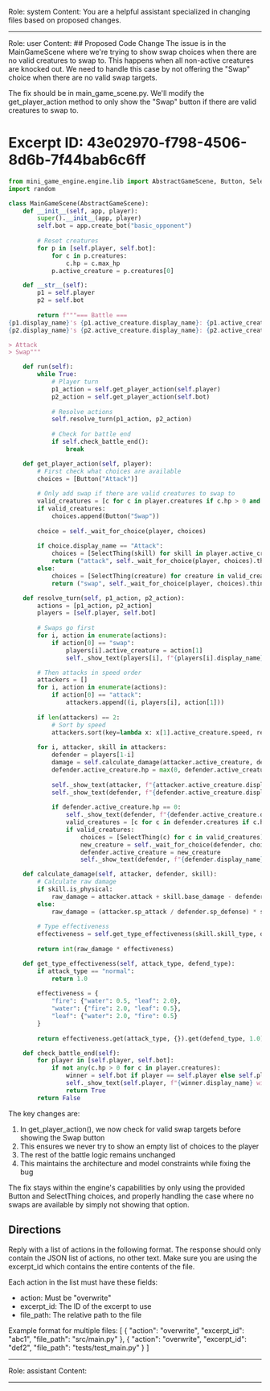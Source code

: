 Role: system
Content: You are a helpful assistant specialized in changing files based on proposed changes.
__________________
Role: user
Content: ## Proposed Code Change
The issue is in the MainGameScene where we're trying to show swap choices when there are no valid creatures to swap to. This happens when all non-active creatures are knocked out. We need to handle this case by not offering the "Swap" choice when there are no valid swap targets.

The fix should be in main_game_scene.py. We'll modify the get_player_action method to only show the "Swap" button if there are valid creatures to swap to.

# Excerpt ID: 43e02970-f798-4506-8d6b-7f44bab6c6ff
```python main_game/scenes/main_game_scene.py
from mini_game_engine.engine.lib import AbstractGameScene, Button, SelectThing
import random

class MainGameScene(AbstractGameScene):
    def __init__(self, app, player):
        super().__init__(app, player)
        self.bot = app.create_bot("basic_opponent")
        
        # Reset creatures
        for p in [self.player, self.bot]:
            for c in p.creatures:
                c.hp = c.max_hp
            p.active_creature = p.creatures[0]

    def __str__(self):
        p1 = self.player
        p2 = self.bot
        
        return f"""=== Battle ===
{p1.display_name}'s {p1.active_creature.display_name}: {p1.active_creature.hp}/{p1.active_creature.max_hp} HP
{p2.display_name}'s {p2.active_creature.display_name}: {p2.active_creature.hp}/{p2.active_creature.max_hp} HP

> Attack
> Swap"""

    def run(self):
        while True:
            # Player turn
            p1_action = self.get_player_action(self.player)
            p2_action = self.get_player_action(self.bot)
            
            # Resolve actions
            self.resolve_turn(p1_action, p2_action)
            
            # Check for battle end
            if self.check_battle_end():
                break

    def get_player_action(self, player):
        # First check what choices are available
        choices = [Button("Attack")]
        
        # Only add swap if there are valid creatures to swap to
        valid_creatures = [c for c in player.creatures if c.hp > 0 and c != player.active_creature]
        if valid_creatures:
            choices.append(Button("Swap"))
            
        choice = self._wait_for_choice(player, choices)
        
        if choice.display_name == "Attack":
            choices = [SelectThing(skill) for skill in player.active_creature.skills]
            return ("attack", self._wait_for_choice(player, choices).thing)
        else:
            choices = [SelectThing(creature) for creature in valid_creatures]
            return ("swap", self._wait_for_choice(player, choices).thing)

    def resolve_turn(self, p1_action, p2_action):
        actions = [p1_action, p2_action]
        players = [self.player, self.bot]
        
        # Swaps go first
        for i, action in enumerate(actions):
            if action[0] == "swap":
                players[i].active_creature = action[1]
                self._show_text(players[i], f"{players[i].display_name} swapped to {action[1].display_name}!")

        # Then attacks in speed order
        attackers = []
        for i, action in enumerate(actions):
            if action[0] == "attack":
                attackers.append((i, players[i], action[1]))
                
        if len(attackers) == 2:
            # Sort by speed
            attackers.sort(key=lambda x: x[1].active_creature.speed, reverse=True)
            
        for i, attacker, skill in attackers:
            defender = players[1-i]
            damage = self.calculate_damage(attacker.active_creature, defender.active_creature, skill)
            defender.active_creature.hp = max(0, defender.active_creature.hp - damage)
            
            self._show_text(attacker, f"{attacker.active_creature.display_name} used {skill.display_name}!")
            self._show_text(defender, f"{defender.active_creature.display_name} took {damage} damage!")
            
            if defender.active_creature.hp == 0:
                self._show_text(defender, f"{defender.active_creature.display_name} was knocked out!")
                valid_creatures = [c for c in defender.creatures if c.hp > 0]
                if valid_creatures:
                    choices = [SelectThing(c) for c in valid_creatures]
                    new_creature = self._wait_for_choice(defender, choices).thing
                    defender.active_creature = new_creature
                    self._show_text(defender, f"{defender.display_name} sent out {new_creature.display_name}!")

    def calculate_damage(self, attacker, defender, skill):
        # Calculate raw damage
        if skill.is_physical:
            raw_damage = attacker.attack + skill.base_damage - defender.defense
        else:
            raw_damage = (attacker.sp_attack / defender.sp_defense) * skill.base_damage
            
        # Type effectiveness
        effectiveness = self.get_type_effectiveness(skill.skill_type, defender.creature_type)
        
        return int(raw_damage * effectiveness)

    def get_type_effectiveness(self, attack_type, defend_type):
        if attack_type == "normal":
            return 1.0
            
        effectiveness = {
            "fire": {"water": 0.5, "leaf": 2.0},
            "water": {"fire": 2.0, "leaf": 0.5},
            "leaf": {"water": 2.0, "fire": 0.5}
        }
        
        return effectiveness.get(attack_type, {}).get(defend_type, 1.0)

    def check_battle_end(self):
        for player in [self.player, self.bot]:
            if not any(c.hp > 0 for c in player.creatures):
                winner = self.bot if player == self.player else self.player
                self._show_text(self.player, f"{winner.display_name} wins!")
                return True
        return False
```

The key changes are:
1. In get_player_action(), we now check for valid swap targets before showing the Swap button
2. This ensures we never try to show an empty list of choices to the player
3. The rest of the battle logic remains unchanged
4. This maintains the architecture and model constraints while fixing the bug

The fix stays within the engine's capabilities by only using the provided Button and SelectThing choices, and properly handling the case where no swaps are available by simply not showing that option.

## Directions
Reply with a list of actions in the following format. The response should only contain the JSON list of actions, no other text.
Make sure you are using the excerpt_id which contains the entire contents of the file.

Each action in the list must have these fields:
- action: Must be "overwrite"
- excerpt_id: The ID of the excerpt to use
- file_path: The relative path to the file

Example format for multiple files:
[
    {
        "action": "overwrite",
        "excerpt_id": "abc1",
        "file_path": "src/main.py"
    },
    {
        "action": "overwrite",
        "excerpt_id": "def2",
        "file_path": "tests/test_main.py"
    }
]
__________________
Role: assistant
Content: 
__________________
